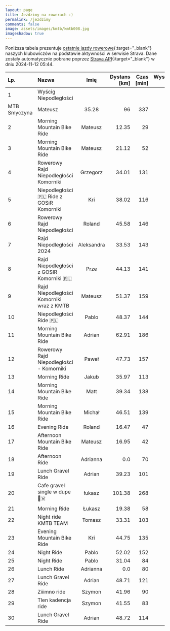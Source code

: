 ```yaml
---
layout: page
title: Jeździmy na rowerach :)
permalink: /jezdzimy
comments: false
image: assets/images/kmtb/kmtb008.jpg
imageshadow: true
---
```


Poniższa tabela prezentuje [ostatnie jazdy rowerowe](https://www.strava.com/clubs/336381){:target="_blank"} naszych klubowiczów na podstawie aktywności w serwisie Strava. Dane zostały automatycznie pobrane poprzez [Strava API](https://developers.strava.com/docs/reference/#api-Clubs-getClubActivitiesById){:target="_blank"} w dniu 2024-11-12 05:44.

Lp. | Nazwa | Imię | Dystans [km] | Czas [min] | Wysokość [m]
:--- | :--- | :---: | ---: | ---: | ---:
1|Wyścig Niepodległości
MTB Smyczyna|Mateusz|35.28|96|337
2|Morning Mountain Bike Ride|Mateusz|12.35|29|32
3|Morning Mountain Bike Ride|Mateusz|21.12|52|50
4|Rowerowy Rajd Niepodległości Komorniki|Grzegorz|34.01|131|223
5|Niepodległości 🇵🇱 Ride z GOSiR Komorniki|Kri|38.02|116|253
6|Rowerowy Rajd Niepodległości|Roland|45.58|146|283
7|Rajd Niepodległości 2024|Aleksandra|33.53|143|223
8|Rajd Niepodległości z GOSIR Komorniki 🇵🇱|Prze|44.13|141|264
9|Rajd Niepodległości Komorniki wraz z KMTB|Mateusz|51.37|159|298
10|Niepodległości Ride 🇵🇱|Pablo|48.37|144|282
11|Morning Mountain Bike Ride|Adrian|62.91|186|370
12|Rowerowy Rajd Niepodległości - Komorniki|Paweł|47.73|157|256
13|Morning Ride|Jakub|35.97|113|173
14|Morning Mountain Bike Ride|Matt|39.34|138|292
15|Morning Mountain Bike Ride|Michał|46.51|139|285
16|Evening Ride|Roland|16.47|47|
17|Afternoon Mountain Bike Ride|Mateusz|16.95|42|47
18|Afternoon Ride|Adrianna|0.0|70|
19|Lunch Gravel Ride|Adrian|39.23|101|130
20|Cafe gravel single w dupe🤠☠️|łukasz|101.38|268|546
21|Morning Ride|Łukasz|19.38|58|37
22|Night ride KMTB TEAM|Tomasz|33.31|103|174
23|Evening Mountain Bike Ride|Kri|44.75|135|218
24|Night Ride|Pablo|52.02|152|262
25|Night Ride|Pablo|31.04|84|100
26|Lunch Ride|Adrianna|0.0|80|
27|Lunch Gravel Ride|Adrian|48.71|121|116
28|Ziiimno ride|Szymon|41.96|90|247
29|Tlen kadencja ride|Szymon|41.55|83|128
30|Lunch Gravel Ride|Adrian|48.72|114|100

